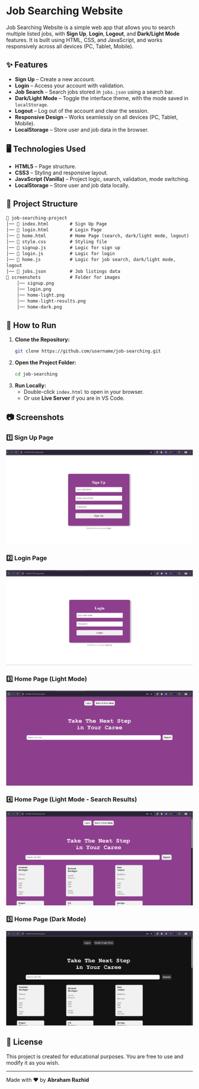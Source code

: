 # Job Searching Website

Job Searching Website is a simple web app that allows you to search multiple listed jobs, with **Sign Up**, **Login**, **Logout**, and **Dark/Light Mode** features. It is built using HTML, CSS, and JavaScript, and works responsively across all devices (PC, Tablet, Mobile).

## ✨ Features
- **Sign Up** – Create a new account.
- **Login** – Access your account with validation.
- **Job Search** – Search jobs stored in `jobs.json` using a search bar.
- **Dark/Light Mode** – Toggle the interface theme, with the mode saved in `localStorage`.
- **Logout** – Log out of the account and clear the session.
- **Responsive Design** – Works seamlessly on all devices (PC, Tablet, Mobile).
- **LocalStorage** – Store user and job data in the browser.

## 🖥️ Technologies Used
- **HTML5** – Page structure.
- **CSS3** – Styling and responsive layout.
- **JavaScript (Vanilla)** – Project logic, search, validation, mode switching.
- **LocalStorage** – Store user and job data locally.

## 📂 Project Structure
```
📁 job-searching-project
│── 📄 index.html        # Sign Up Page
│── 📄 login.html        # Login Page
│── 📄 home.html         # Home Page (search, dark/light mode, logout)
│── 📄 style.css         # Styling file
│── 📄 signup.js         # Logic for sign up
│── 📄 login.js          # Logic for login
│── 📄 home.js           # Logic for job search, dark/light mode, logout
│── 📄 jobs.json         # Job listings data
📁 screenshots           # Folder for images
    │── signup.png
    │── login.png
    │── home-light.png
    │── home-light-results.png
    │── home-dark.png
```

## 🚀 How to Run
1. **Clone the Repository:**
   ```bash
   git clone https://github.com/username/job-searching.git
   ```
2. **Open the Project Folder:**
   ```bash
   cd job-searching
   ```
3. **Run Locally:**
   - Double-click `index.html` to open in your browser.
   - Or use **Live Server** if you are in VS Code.

## 📷 Screenshots
### 1️⃣ Sign Up Page  
![Sign Up](screenshots/Screenshot%202025-08-09%20101155.png)
### 2️⃣ Login Page  
![Login](screenshots/Screenshot%202025-08-09%20101211.png)
### 3️⃣ Home Page (Light Mode)  
![Home Light](screenshots/Screenshot%202025-08-09%20101241.png)
### 4️⃣ Home Page (Light Mode - Search Results)  
![Home Light Results](screenshots/Screenshot%202025-08-09%20101257.png)
### 5️⃣ Home Page (Dark Mode)  
![Home Dark](screenshots/Screenshot%202025-08-09%20101316.png)



## 📝 License
This project is created for educational purposes. You are free to use and modify it as you wish.

---
Made with ❤️ by **Abraham Razhid**
